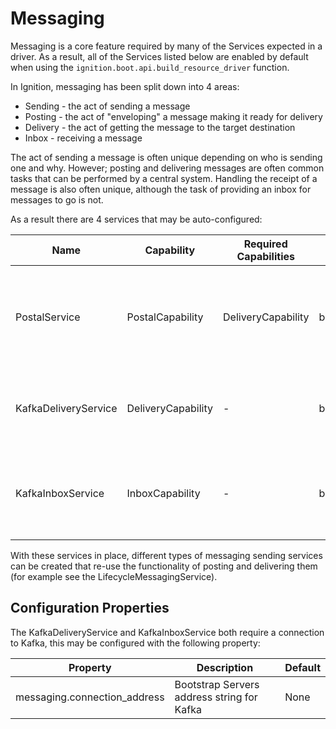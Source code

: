 # Messaging

Messaging is a core feature required by many of the Services expected in a driver. As a result, all of the Services listed below are enabled by default when using the `ignition.boot.api.build_resource_driver` function.

In Ignition, messaging has been split down into 4 areas:

- Sending - the act of sending a message
- Posting - the act of "enveloping" a message making it ready for delivery
- Delivery - the act of getting the message to the target destination
- Inbox - receiving a message

The act of sending a message is often unique depending on who is sending one and why. However; posting and delivering messages are often common tasks that can be performed by a central system. Handling the receipt of a message is also often unique, although the task of providing an inbox for messages to go is not.

As a result there are 4 services that may be auto-configured:

| Name                 | Capability         | Required Capabilities | Bootstrap Enable/Disable flag        | Description                                                            |
| -------------------- | ------------------ | --------------------- | ------------------------------------ | ---------------------------------------------------------------------- |
| PostalService        | PostalCapability   | DeliveryCapability    | bootstrap.messaging.postal_enabled   | Handles sent messages and gets them to the configured delivery service |
| KafkaDeliveryService | DeliveryCapability | -                     | bootstrap.messaging.delivery_enabled | Handles delivering messages to the desired Kafka topic                 |
| KafkaInboxService    | InboxCapability    | -                     | bootstrap.messaging.inbox_enabled    | Handles watching desired Kafka topics for new messages                 |

With these services in place, different types of messaging sending services can be created that re-use the functionality of posting and delivering them (for example see the LifecycleMessagingService).

## Configuration Properties

The KafkaDeliveryService and KafkaInboxService both require a connection to Kafka, this may be configured with the following property:

| Property | Description | Default |
| --- | --- | --- |
| messaging.connection_address | Bootstrap Servers address string for Kafka | None | 
